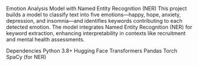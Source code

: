 Emotion Analysis Model with Named Entity Recognition (NER)
This project builds a model to classify text into five emotions—happy, hope, anxiety, depression, and insomnia—and identifies keywords contributing to each detected emotion. The model integrates Named Entity Recognition (NER) for keyword extraction, enhancing interpretability in contexts like recruitment and mental health assessments.


Dependencies
Python 3.8+
Hugging Face Transformers
Pandas
Torch
SpaCy (for NER)
